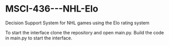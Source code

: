 # MSCI-436---NHL-Elo
Decision Support System for NHL games using the Elo rating system

To start the interface clone the repository and open main.py. Build the code in main.py to start the interface.
